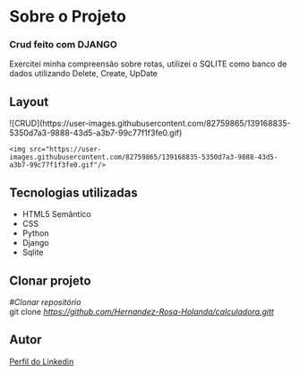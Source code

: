 <div>
  <h1>Sobre o Projeto</h1>

  <h3>Crud feito com DJANGO</h3> 
  <p>Exercitei minha compreensão sobre rotas, utilizei o SQLITE como banco de dados utilizando Delete, Create, UpDate </br>
  </p>
<h2>Layout</h2>
  <p>![CRUD](https://user-images.githubusercontent.com/82759865/139168835-5350d7a3-9888-43d5-a3b7-99c77f1f3fe0.gif)

    <img src="https://user-images.githubusercontent.com/82759865/139168835-5350d7a3-9888-43d5-a3b7-99c77f1f3fe0.gif"/>
  </p>
<h2>Tecnologias utilizadas</h2>

<ul>
  <li>HTML5 Semântico
  <li>CSS
  <li>Python
  <li>Django
  <li>Sqlite
</ul>

<h2>Clonar projeto</h2>

<i>#Clonar repositório</i></br>
  git clone <i>https://github.com/Hernandez-Rosa-Holanda/calculadora.gitt</i>

<h2>Autor</h2> 
<p>
<a href="https://www.linkedin.com/in/hernandez-rosa-de-holanda/">Perfil do Linkedin</a>
</p>
</div> 

